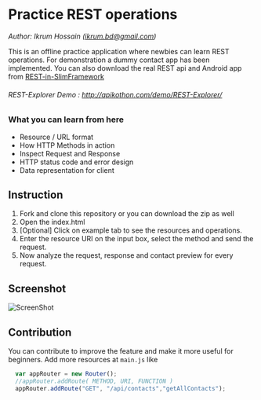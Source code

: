 # Practice REST operations
*Author: Ikrum Hossain (ikrum.bd@gmail.com)*

This is an offline practice application where newbies can learn REST operations. For demonstration a dummy contact app has been implemented. You can also download the real REST api and Android app from [REST-in-SlimFramework](https://github.com/ikrum/REST-in-SlimFramework)


###### REST-Explorer Demo : http://apikothon.com/demo/REST-Explorer/

### What you can learn from here
* Resource / URL format
* How HTTP Methods in action
* Inspect Request and Response
* HTTP status code and error design
* Data representation for client


## Instruction
1.	Fork and clone this repository or you can download the zip as well
2.	Open the index.html
3.	[Optional] Click on example tab to see the resources and operations.
4.	Enter the resource URI on the input box, select the method and send the request.
5.	Now analyze the request, response and contact preview for every request.

## Screenshot
![ScreenShot](https://raw.githubusercontent.com/ikrum/Practice-REST/master/screenshot.PNG)



## Contribution
You can contribute to improve the feature and make it more useful for beginners.
Add more resources at `main.js` like
```javascript
  var appRouter = new Router();
  //appRouter.addRoute( METHOD, URI, FUNCTION )
  appRouter.addRoute("GET",	"/api/contacts","getAllContacts");
```
